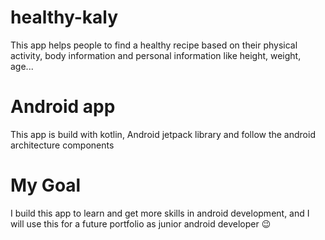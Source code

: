 # healthy-kaly
This app helps people to find a healthy recipe based on their physical activity, body information and personal information like height, weight, age...

# Android app
This app is build with kotlin, Android jetpack library and follow the android architecture components

# My Goal
I build this app to learn and get more skills in android development, and I will use this for a future portfolio as junior android developer :wink:
